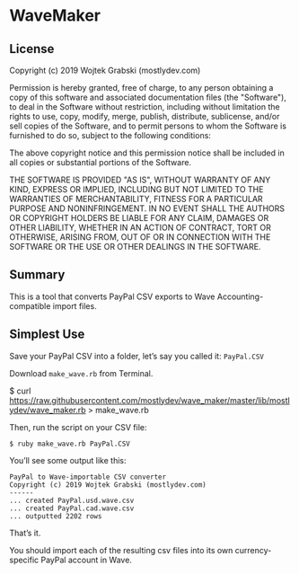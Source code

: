 # WaveMaker

## License

Copyright (c) 2019 Wojtek Grabski (mostlydev.com)

Permission is hereby granted, free of charge, to any person obtaining a copy
of this software and associated documentation files (the "Software"), to deal
in the Software without restriction, including without limitation the rights
to use, copy, modify, merge, publish, distribute, sublicense, and/or sell
copies of the Software, and to permit persons to whom the Software is
furnished to do so, subject to the following conditions:

The above copyright notice and this permission notice shall be included in all
copies or substantial portions of the Software.

THE SOFTWARE IS PROVIDED "AS IS", WITHOUT WARRANTY OF ANY KIND, EXPRESS OR
IMPLIED, INCLUDING BUT NOT LIMITED TO THE WARRANTIES OF MERCHANTABILITY,
FITNESS FOR A PARTICULAR PURPOSE AND NONINFRINGEMENT. IN NO EVENT SHALL THE
AUTHORS OR COPYRIGHT HOLDERS BE LIABLE FOR ANY CLAIM, DAMAGES OR OTHER
LIABILITY, WHETHER IN AN ACTION OF CONTRACT, TORT OR OTHERWISE, ARISING FROM,
OUT OF OR IN CONNECTION WITH THE SOFTWARE OR THE USE OR OTHER DEALINGS IN THE
SOFTWARE.


## Summary

This is a tool that converts PayPal CSV exports to Wave Accounting-compatible import files.

## Simplest Use

Save your PayPal CSV into a folder, let’s say you called it: `PayPal.CSV`

Download `make_wave.rb` from Terminal.

$ curl https://raw.githubusercontent.com/mostlydev/wave_maker/master/lib/mostlydev/wave_maker.rb > make_wave.rb

Then, run the script on your CSV file:

```
$ ruby make_wave.rb PayPal.CSV
```

You’ll see some output like this:

```
PayPal to Wave-importable CSV converter
Copyright (c) 2019 Wojtek Grabski (mostlydev.com)
------
... created PayPal.usd.wave.csv
... created PayPal.cad.wave.csv
... outputted 2202 rows
```

That’s it.

You should import each of the resulting csv files into its own currency-specific PayPal account in Wave.
